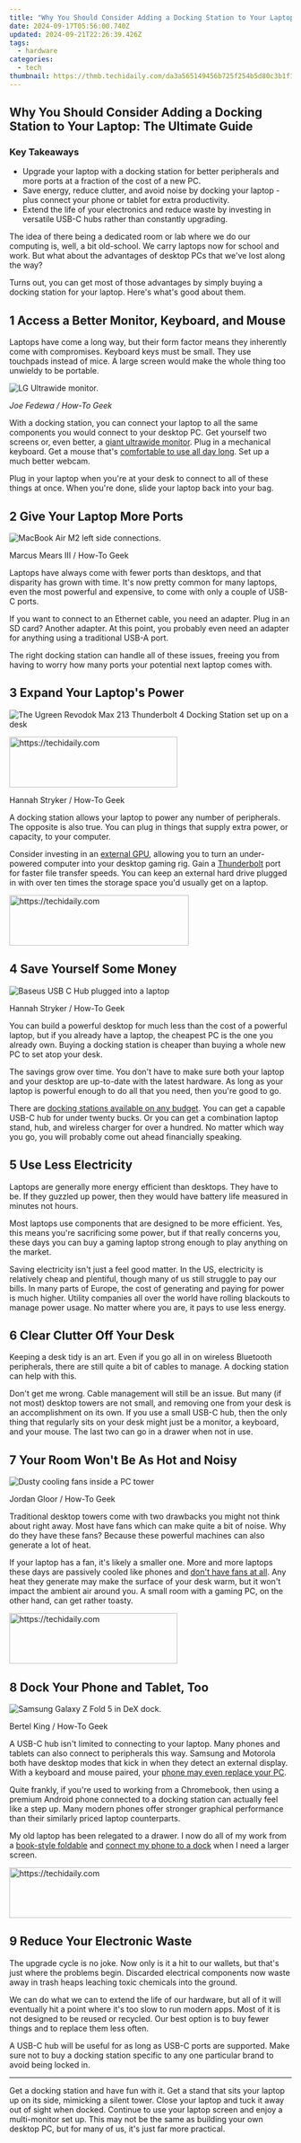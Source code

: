 ```yaml
---
title: "Why You Should Consider Adding a Docking Station to Your Laptop: The Ultimate Guide"
date: 2024-09-17T05:56:00.740Z
updated: 2024-09-21T22:26:39.426Z
tags:
  - hardware
categories:
  - tech
thumbnail: https://thmb.techidaily.com/da3a565149456b725f254b5d80c3b1f1c06d74a5fc993d32dbb395957f6fba49.jpg
---
```


## Why You Should Consider Adding a Docking Station to Your Laptop: The Ultimate Guide

### Key Takeaways

* Upgrade your laptop with a docking station for better peripherals and more ports at a fraction of the cost of a new PC.
* Save energy, reduce clutter, and avoid noise by docking your laptop - plus connect your phone or tablet for extra productivity.
* Extend the life of your electronics and reduce waste by investing in versatile USB-C hubs rather than constantly upgrading.

 The idea of there being a dedicated room or lab where we do our computing is, well, a bit old-school. We carry laptops now for school and work. But what about the advantages of desktop PCs that we've lost along the way?

 Turns out, you can get most of those advantages by simply buying a docking station for your laptop. Here's what's good about them.

## 1  Access a Better Monitor, Keyboard, and Mouse 

 Laptops have come a long way, but their form factor means they inherently come with compromises. Keyboard keys must be small. They use touchpads instead of mice. A large screen would make the whole thing too unwieldy to be portable.

![LG Ultrawide monitor.](https://static1.howtogeekimages.com/wordpress/wp-content/uploads/2023/04/LG-ultrawide.jpg) 

_Joe Fedewa / How-To Geek_

 With a docking station, you can connect your laptop to all the same components you would connect to your desktop PC. Get yourself two screens or, even better, a [giant ultrawide monitor](https://snapchat-videos.techidaily.com/in-2024-the-perfect-method-for-saving-camera-images-on-snapchat/). Plug in a mechanical keyboard. Get a mouse that's [comfortable to use all day long](https://tiktok-videos.techidaily.com/updated-in-2024-bold-pfp-strategies-for-a-memorable-tiktok-persona/). Set up a much better webcam.

 Plug in your laptop when you're at your desk to connect to all of these things at once. When you're done, slide your laptop back into your bag.

## 2  Give Your Laptop More Ports 

![MacBook Air M2 left side connections.](https://static1.howtogeekimages.com/wordpress/wp-content/uploads/2023/10/52550669667_5b9b9e267b_k.jpg) 

Marcus Mears III / How-To Geek

 Laptops have always come with fewer ports than desktops, and that disparity has grown with time. It's now pretty common for many laptops, even the most powerful and expensive, to come with only a couple of USB-C ports.

 If you want to connect to an Ethernet cable, you need an adapter. Plug in an SD card? Another adapter. At this point, you probably even need an adapter for anything using a traditional USB-A port.

 The right docking station can handle all of these issues, freeing you from having to worry how many ports your potential next laptop comes with.

## 3  Expand Your Laptop's Power 

![The Ugreen Revodok Max 213 Thunderbolt 4 Docking Station set up on a desk](https://static1.howtogeekimages.com/wordpress/wp-content/uploads/wm/2024/01/the-ugreen-revodok-max-213-thunderbolt-4-docking-station-set-up-at-a-desk-5jpg_53438490126_o.jpg) 

<!-- affiliate ads begin -->
<a href="https://aligracehair.sjv.io/c/5597632/1997630/19272" target="_top" id="1997630">
  <img src="//a.impactradius-go.com/display-ad/19272-1997630" border="0" alt="https://techidaily.com" width="300" height="90"/>
</a>
<img height="0" width="0" src="https://aligracehair.sjv.io/i/5597632/1997630/19272" style="position:absolute;visibility:hidden;" border="0" />
<!-- affiliate ads end -->

Hannah Stryker / How-To Geek

 A docking station allows your laptop to power any number of peripherals. The opposite is also true. You can plug in things that supply extra power, or capacity, to your computer.

 Consider investing in an [external GPU](https://hardware-help.techidaily.com/freshly-updated-guide-to-installing-new-drivers-on-dell-latitude-e6430-running-windows-issue-resolved/), allowing you to turn an under-powered computer into your desktop gaming rig. Gain a [Thunderbolt](https://buynow-help.techidaily.com/the-definitive-guide-to-the-elite-samsung-galaxy-tab-s7plus-and-its-unmatched-android-performance/) port for faster file transfer speeds. You can keep an external hard drive plugged in with over ten times the storage space you'd usually get on a laptop.

<!-- affiliate ads begin -->
<a href="https://aligracehair.sjv.io/c/5597632/2135357/19272" target="_top" id="2135357">
  <img src="//a.impactradius-go.com/display-ad/19272-2135357" border="0" alt="https://techidaily.com" width="320" height="90"/>
</a>
<img height="0" width="0" src="https://aligracehair.sjv.io/i/5597632/2135357/19272" style="position:absolute;visibility:hidden;" border="0" />
<!-- affiliate ads end -->

## 4  ​Save Yourself Some Money 

![Baseus USB C Hub plugged into a laptop](https://static1.howtogeekimages.com/wordpress/wp-content/uploads/2023/11/52776952646_884536b13a_o.jpg) 

Hannah Stryker / How-To Geek

 You can build a powerful desktop for much less than the cost of a powerful laptop, but if you already have a laptop, the cheapest PC is the one you already own. Buying a docking station is cheaper than buying a whole new PC to set atop your desk.

 The savings grow over time. You don't have to make sure both your laptop and your desktop are up-to-date with the latest hardware. As long as your laptop is powerful enough to do all that you need, then you're good to go.

 There are [docking stations available on any budget](https://screen-mirror.techidaily.com/how-to-cast-apple-iphone-13-mini-to-chromecast-drfone-by-drfone-ios/). You can get a capable USB-C hub for under twenty bucks. Or you can get a combination laptop stand, hub, and wireless charger for over a hundred. No matter which way you go, you will probably come out ahead financially speaking.

## 5  ​Use Less Electricity 

 Laptops are generally more energy efficient than desktops. They have to be. If they guzzled up power, then they would have battery life measured in minutes not hours.

 Most laptops use components that are designed to be more efficient. Yes, this means you're sacrificing some power, but if that really concerns you, these days you can buy a gaming laptop strong enough to play anything on the market.

 Saving electricity isn't just a feel good matter. In the US, electricity is relatively cheap and plentiful, though many of us still struggle to pay our bills. In many parts of Europe, the cost of generating and paying for power is much higher. Utility companies all over the world have rolling blackouts to manage power usage. No matter where you are, it pays to use less energy.

## 6  ​Clear Clutter Off Your Desk 

 Keeping a desk tidy is an art. Even if you go all in on wireless Bluetooth peripherals, there are still quite a bit of cables to manage. A docking station can help with this.

 Don't get me wrong. Cable management will still be an issue. But many (if not most) desktop towers are not small, and removing one from your desk is an accomplishment on its own. If you use a small USB-C hub, then the only thing that regularly sits on your desk might just be a monitor, a keyboard, and your mouse. The last two can go in a drawer when not in use.

## 7  Your Room Won't Be As Hot and Noisy 

![Dusty cooling fans inside a PC tower](https://static1.howtogeekimages.com/wordpress/wp-content/uploads/2023/10/52975122933_259af4673c_o.jpg) 

Jordan Gloor / How-To Geek

 Traditional desktop towers come with two drawbacks you might not think about right away. Most have fans which can make quite a bit of noise. Why do they have these fans? Because these powerful machines can also generate a lot of heat.

 If your laptop has a fan, it's likely a smaller one. More and more laptops these days are passively cooled like phones and [don't have fans at all](https://article-helps.techidaily.com/beyond-entertainment-vrs-utility/). Any heat they generate may make the surface of your desk warm, but it won't impact the ambient air around you. A small room with a gaming PC, on the other hand, can get rather toasty.

<!-- affiliate ads begin -->
<a href="https://aligracehair.sjv.io/c/5597632/1918698/19272" target="_top" id="1918698">
  <img src="//a.impactradius-go.com/display-ad/19272-1918698" border="0" alt="https://techidaily.com" width="300" height="90"/>
</a>
<img height="0" width="0" src="https://aligracehair.sjv.io/i/5597632/1918698/19272" style="position:absolute;visibility:hidden;" border="0" />
<!-- affiliate ads end -->

## 8  ​Dock Your Phone and Tablet, Too 

![Samsung Galaxy Z Fold 5 in DeX dock.](https://static1.howtogeekimages.com/wordpress/wp-content/uploads/2024/03/samsung-galaxy-z-fold-5-dex-dock-1.jpg) 

Bertel King / How-To Geek

 A USB-C hub isn't limited to connecting to your laptop. Many phones and tablets can also connect to peripherals this way. Samsung and Motorola both have desktop modes that kick in when they detect an external display. With a keyboard and mouse paired, your [phone may even replace your PC](https://youtube-sure.techidaily.com/into-the-world-of-chroma-keying-youtubes-guide-to-green-screens-for-2024/).

 Quite frankly, if you're used to working from a Chromebook, then using a premium Android phone connected to a docking station can actually feel like a step up. Many modern phones offer stronger graphical performance than their similarly priced laptop counterparts.

 My old laptop has been relegated to a drawer. I now do all of my work from a [book-style foldable](https://facebook-clips.techidaily.com/optimize-your-social-media-presence-with-mobile-based-live-videos-for-2024/) and [connect my phone to a dock](https://apple-account.techidaily.com/in-2024-how-to-reset-apple-id-and-apple-password-from-apple-iphone-15-plus-by-drfone-ios/) when I need a larger screen.

<!-- affiliate ads begin -->
<a href="https://appsumo.8odi.net/c/5597632/2037346/7443" target="_top" id="2037346">
  <img src="//a.impactradius-go.com/display-ad/7443-2037346" border="0" alt="https://techidaily.com" width="728" height="90"/>
</a>
<img height="0" width="0" src="https://appsumo.8odi.net/i/5597632/2037346/7443" style="position:absolute;visibility:hidden;" border="0" />
<!-- affiliate ads end -->

## 9  ​Reduce Your Electronic Waste 

 The upgrade cycle is no joke. Now only is it a hit to our wallets, but that's just where the problems begin. Discarded electrical components now waste away in trash heaps leaching toxic chemicals into the ground.

 We can do what we can to extend the life of our hardware, but all of it will eventually hit a point where it's too slow to run modern apps. Most of it is not designed to be reused or recycled. Our best option is to buy fewer things and to replace them less often.

 A USB-C hub will be useful for as long as USB-C ports are supported. Make sure not to buy a docking station specific to any one particular brand to avoid being locked in.

---

 Get a docking station and have fun with it. Get a stand that sits your laptop up on its side, mimicking a silent tower. Close your laptop and tuck it away out of sight when docked. Continue to use your laptop screen and enjoy a multi-monitor set up. This may not be the same as building your own desktop PC, but for many of us, it's just far more practical.

<ins class="adsbygoogle"
     style="display:block"
     data-ad-format="autorelaxed"
     data-ad-client="ca-pub-7571918770474297"
     data-ad-slot="1223367746"></ins>

<ins class="adsbygoogle"
     style="display:block"
     data-ad-client="ca-pub-7571918770474297"
     data-ad-slot="8358498916"
     data-ad-format="auto"
     data-full-width-responsive="true"></ins>



